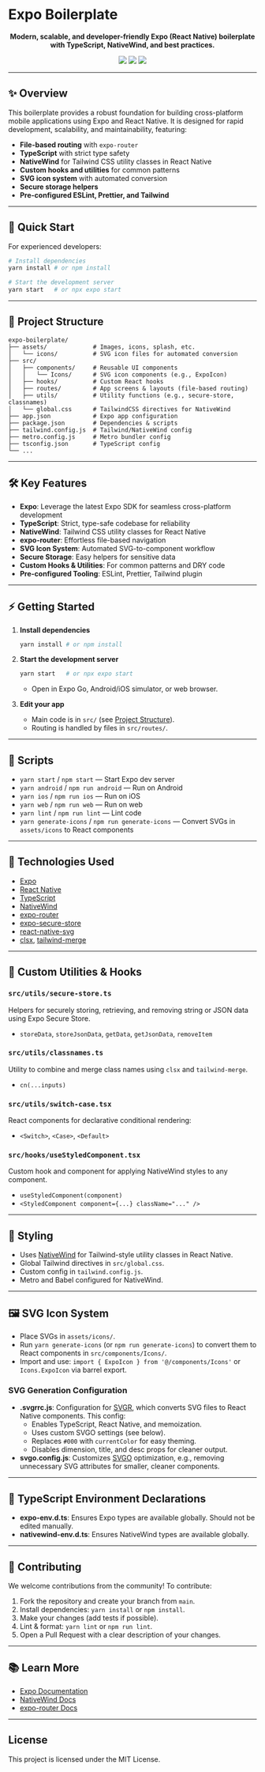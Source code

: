 # Expo Boilerplate

<p align="center">
  <b>Modern, scalable, and developer-friendly Expo (React Native) boilerplate with TypeScript, NativeWind, and best practices.</b>
</p>

<p align="center">
  <img src="https://img.shields.io/badge/Expo SDK-53-blue" />
  <img src="https://img.shields.io/badge/TypeScript-strict-blue" />
  <img src="https://img.shields.io/badge/License-MIT-green" />
</p>

---

## ✨ Overview

This boilerplate provides a robust foundation for building cross-platform mobile applications using Expo and React Native. It is designed for rapid development, scalability, and maintainability, featuring:

- **File-based routing** with `expo-router`
- **TypeScript** with strict type safety
- **NativeWind** for Tailwind CSS utility classes in React Native
- **Custom hooks and utilities** for common patterns
- **SVG icon system** with automated conversion
- **Secure storage helpers**
- **Pre-configured ESLint, Prettier, and Tailwind**

---

## 🚀 Quick Start

For experienced developers:

```bash
# Install dependencies
yarn install # or npm install

# Start the development server
yarn start   # or npx expo start
```

---

## 📁 Project Structure

```
expo-boilerplate/
├── assets/             # Images, icons, splash, etc.
│   └── icons/          # SVG icon files for automated conversion
├── src/
│   ├── components/     # Reusable UI components
│   │   └── Icons/      # SVG icon components (e.g., ExpoIcon)
│   ├── hooks/          # Custom React hooks
│   ├── routes/         # App screens & layouts (file-based routing)
│   ├── utils/          # Utility functions (e.g., secure-store, classnames)
│   └── global.css      # TailwindCSS directives for NativeWind
├── app.json            # Expo app configuration
├── package.json        # Dependencies & scripts
├── tailwind.config.js  # Tailwind/NativeWind config
├── metro.config.js     # Metro bundler config
├── tsconfig.json       # TypeScript config
└── ...
```

---

## 🛠️ Key Features

- **Expo**: Leverage the latest Expo SDK for seamless cross-platform development
- **TypeScript**: Strict, type-safe codebase for reliability
- **NativeWind**: Tailwind CSS utility classes for React Native
- **expo-router**: Effortless file-based navigation
- **SVG Icon System**: Automated SVG-to-component workflow
- **Secure Storage**: Easy helpers for sensitive data
- **Custom Hooks & Utilities**: For common patterns and DRY code
- **Pre-configured Tooling**: ESLint, Prettier, Tailwind plugin

---

## ⚡ Getting Started

1. **Install dependencies**

   ```bash
   yarn install # or npm install
   ```

2. **Start the development server**

   ```bash
   yarn start   # or npx expo start
   ```

   - Open in Expo Go, Android/iOS simulator, or web browser.

3. **Edit your app**
   - Main code is in `src/` (see [Project Structure](#project-structure)).
   - Routing is handled by files in `src/routes/`.

---

## 📜 Scripts

- `yarn start` / `npm start` — Start Expo dev server
- `yarn android` / `npm run android` — Run on Android
- `yarn ios` / `npm run ios` — Run on iOS
- `yarn web` / `npm run web` — Run on web
- `yarn lint` / `npm run lint` — Lint code
- `yarn generate-icons` / `npm run generate-icons` — Convert SVGs in `assets/icons` to React components

---

## 🧩 Technologies Used

- [Expo](https://expo.dev/)
- [React Native](https://reactnative.dev/)
- [TypeScript](https://www.typescriptlang.org/)
- [NativeWind](https://www.nativewind.dev/)
- [expo-router](https://docs.expo.dev/router/introduction/)
- [expo-secure-store](https://docs.expo.dev/versions/latest/sdk/securestore/)
- [react-native-svg](https://github.com/software-mansion/react-native-svg)
- [clsx](https://github.com/lukeed/clsx), [tailwind-merge](https://github.com/dcastil/tailwind-merge)

---

## 🧰 Custom Utilities & Hooks

### `src/utils/secure-store.ts`

Helpers for securely storing, retrieving, and removing string or JSON data using Expo Secure Store.

- `storeData`, `storeJsonData`, `getData`, `getJsonData`, `removeItem`

### `src/utils/classnames.ts`

Utility to combine and merge class names using `clsx` and `tailwind-merge`.

- `cn(...inputs)`

### `src/utils/switch-case.tsx`

React components for declarative conditional rendering:

- `<Switch>`, `<Case>`, `<Default>`

### `src/hooks/useStyledComponent.tsx`

Custom hook and component for applying NativeWind styles to any component.

- `useStyledComponent(component)`
- `<StyledComponent component={...} className="..." />`

---

## 🎨 Styling

- Uses [NativeWind](https://www.nativewind.dev/) for Tailwind-style utility classes in React Native.
- Global Tailwind directives in `src/global.css`.
- Custom config in `tailwind.config.js`.
- Metro and Babel configured for NativeWind.

---

## 🖼️ SVG Icon System

- Place SVGs in `assets/icons/`.
- Run `yarn generate-icons` (or `npm run generate-icons`) to convert them to React components in `src/components/Icons/`.
- Import and use: `import { ExpoIcon } from '@/components/Icons'` or `Icons.ExpoIcon` via barrel export.

### SVG Generation Configuration

- **.svgrrc.js**: Configuration for [SVGR](https://react-svgr.com/docs/cli/), which converts SVG files to React Native components. This config:
  - Enables TypeScript, React Native, and memoization.
  - Uses custom SVGO settings (see below).
  - Replaces `#000` with `currentColor` for easy theming.
  - Disables dimension, title, and desc props for cleaner output.
- **svgo.config.js**: Customizes [SVGO](https://github.com/svg/svgo) optimization, e.g., removing unnecessary SVG attributes for smaller, cleaner components.

---

## 📄 TypeScript Environment Declarations

- **expo-env.d.ts**: Ensures Expo types are available globally. Should not be edited manually.
- **nativewind-env.d.ts**: Ensures NativeWind types are available globally.

---

## 🤝 Contributing

We welcome contributions from the community! To contribute:

1. Fork the repository and create your branch from `main`.
2. Install dependencies: `yarn install` or `npm install`.
3. Make your changes (add tests if possible).
4. Lint & format: `yarn lint` or `npm run lint`.
5. Open a Pull Request with a clear description of your changes.

---

## 📚 Learn More

- [Expo Documentation](https://docs.expo.dev/)
- [NativeWind Docs](https://www.nativewind.dev/)
- [expo-router Docs](https://docs.expo.dev/router/introduction/)

---

## License

This project is licensed under the MIT License.
